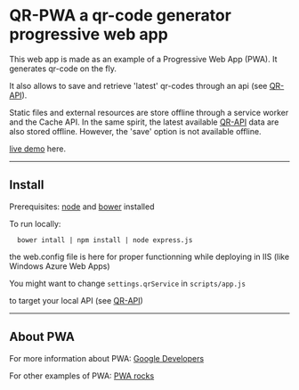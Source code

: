
# QR-PWA a qr-code generator progressive web app

This web app is made as an example of a Progressive Web App (PWA).
It generates qr-code on the fly.

It also allows to save and retrieve 'latest' qr-codes through an api (see [QR-API][1]).

Static files and external resources are store offline through a service worker and the Cache API.
In the same spirit, the latest available [QR-API][1] data are also stored offline. However, the 'save' option is not available offline.

[live demo](https://qr-pwa.azurewebsites.net/) here.

---

## Install
Prerequisites:
[node](https://nodejs.org) and [bower](https://bower.io/) installed

To run locally:
```
  bower intall | npm install | node express.js
```

the web.config file is here for proper functionning while deploying in IIS (like Windows Azure Web Apps)


You might want to change ```settings.qrService``` in ```scripts/app.js```

to target your local API (see [QR-API][1])

---
## About PWA
For more information about PWA: [Google Developers](https://developers.google.com/web/progressive-web-apps/)

For other examples of PWA: [PWA rocks](https://pwa.rocks/)

[1]: https://github.com/expertime/pwa/tree/master/QR-API
